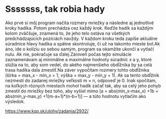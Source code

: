  Sssssss, tak robia hady
========================

Ako prvé si môj program načíta rozmery mriežky a následne aj jednotlivé kroky hadíka. Potom prechádza cez každý krok. Keďže hadík sa každým kolom zväčšuje, znamená to, že jeho telo ostáva na všetkých predchádzajúcich pozíciách navždy. V každom kroku teda zapíše aktuálne súradnice hlavy hadíka a spätne skontroluje, či už na takomto mieste bol.Ak áno, ide o kolíziu so sebou samým, program sa okamžite ukončí a vytlačí nulu. Ak nie, pokračuje sa ďalej.Zároveň počas tejto simulácie zaznamenávam aj minimálne a maximálne hodnoty súradníc x a y, ktoré slúžia na to, aby som vedel, do akého najmenšieho obdĺžnika by sa celá trasa hadíka dala zmestiť.Na záver vypočítam rozmery tohto obdĺžnika (šírka = max_x - min_x + 1, výška = max_y - min_y + 1). Ak sa tento obdĺžnik nezmestí do zadanej mriežky veľkosti m × n, odpoveď je 0. Inak spočítam, na koľkých rôznych miestach mohol hadík začať tak, aby sa celý jeho pohyb zmestil do mriežky bez toho, aby vyšiel mimo [a = abs(min_x-max_x) +1b = abs(min_y-max_y) +1(m-a+1)*(n-b+1)] — a túto hodnotu vytlačím ako výsledok. 

 
https://www.ksp.sk/ulohy/zadania/2932/